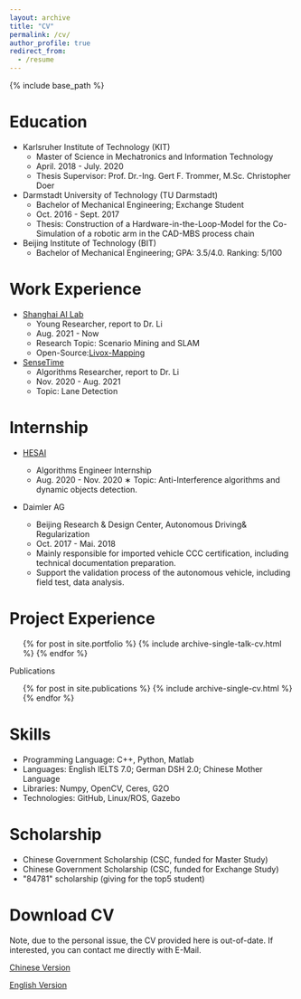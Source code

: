```yaml
---
layout: archive
title: "CV"
permalink: /cv/
author_profile: true
redirect_from:
  - /resume
---
```


{% include base_path %}

Education
======
* Karlsruher Institute of Technology (KIT)
  * Master of Science in Mechatronics and Information Technology
  * April. 2018 - July. 2020
  * Thesis Supervisor: Prof. Dr.-Ing. Gert F. Trommer, M.Sc. Christopher Doer
* Darmstadt University of Technology (TU Darmstadt)
  * Bachelor of Mechanical Engineering; Exchange Student
  * Oct. 2016 - Sept. 2017
  * Thesis: Construction of a Hardware-in-the-Loop-Model for the Co-Simulation of a robotic arm in the CAD-MBS process chain
* Beijing Institute of Technology (BIT)
  * Bachelor of Mechanical Engineering; GPA: 3.5/4.0. Ranking: 5/100


Work Experience
======
* [Shanghai AI Lab](https://www.shlab.org.cn/)
  * Young Researcher, report to Dr. Li
  * Aug. 2021 - Now
  * Research Topic: Scenario Mining and SLAM
  * Open-Source:[Livox-Mapping](https://github.com/PJLab-ADG/Livox-Mapping)
* [SenseTime](https://www.sensetime.com/en)
  * Algorithms Researcher, report to Dr. Li
  * Nov. 2020 - Aug. 2021
  * Topic: Lane Detection


Internship
======
* [HESAI](https://www.hesaitech.com/en)
  * Algorithms Engineer Internship
  * Aug. 2020 - Nov. 2020
  ∗ Topic:  Anti-Interference algorithms and dynamic objects detection.


* Daimler AG
  * Beijing Research & Design Center, Autonomous Driving& Regularization
  * Oct. 2017 - Mai. 2018
  * Mainly responsible for imported vehicle CCC certification, including technical documentation preparation.
  * Support the validation process of the autonomous vehicle, including field test, data analysis.
  
Project Experience
======
  <ul>{% for post in site.portfolio %}
    {% include archive-single-talk-cv.html %}
  {% endfor %}</ul>

Publications
  <ul>{% for post in site.publications %}
    {% include archive-single-cv.html %}
  {% endfor %}</ul>

Skills
======

- Programming Language: C++, Python, Matlab
- Languages: English IELTS 7.0; German DSH 2.0; Chinese Mother Language
- Libraries: Numpy, OpenCV, Ceres, G2O
- Technologies: GitHub, Linux/ROS, Gazebo

Scholarship
======

- Chinese Government Scholarship (CSC, funded for Master Study)
- Chinese Government Scholarship (CSC, funded for Exchange Study)
- "84781" scholarship (giving for the top5 student)

Download CV
======
Note, due to the personal issue, the CV provided here is out-of-date. If interested, you can contact me directly with E-Mail.

[Chinese Version](https://github.com/SiyuanHuang95/SiyuanHuang95.github.io/tree/master/files/chinese_cv.pdf)

[English Version](https://github.com/SiyuanHuang95/SiyuanHuang95.github.io/tree/master/files/English_CV.pdf)